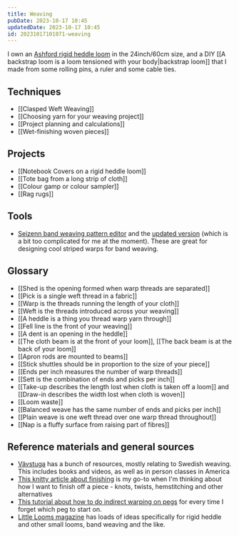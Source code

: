 ```yaml
---
title: Weaving
pubDate: 2023-10-17 10:45
updatedDate: 2023-10-17 10:45
id: 20231017101071-weaving
---
```


I own an [Ashford rigid heddle loom](https://www.winghamwoolwork.co.uk/rigid-heddle-loom.html) in the 24inch/60cm size, and a DIY [[A backstrap loom is a loom tensioned with your body|backstrap loom]] that I made from some rolling pins, a ruler and some cable ties.

## Techniques

- [[Clasped Weft Weaving]]
- [[Choosing yarn for your weaving project]]
- [[Project planning and calculations]]
- [[Wet-finishing woven pieces]]

## Projects

- [[Notebook Covers on a rigid heddle loom]]
- [[Tote bag from a long strip of cloth]]
- [[Colour gamp or colour sampler]]
- [[Rag rugs]]

## Tools

- [Seizenn band weaving pattern editor](https://www.raktres.net/seizenn/editor.html) and the [updated version](https://www.raktres.net/seizenn/) (which is a bit too complicated for me at the moment). These are great for designing cool striped warps for band weaving.

## Glossary

- [[Shed is the opening formed when warp threads are separated]]
- [[Pick is a single weft thread in a fabric]]
- [[Warp is the threads running the length of your cloth]]
- [[Weft is the threads introduced across your weaving]]
- [[A heddle is a thing you thread warp yarn through]]
- [[Fell line is the front of your weaving]]
- [[A dent is an opening in the heddle]]
- [[The cloth beam is at the front of your loom]], [[The back beam is at the back of your loom]]
- [[Apron rods are mounted to beams]]
- [[Stick shuttles should be in proportion to the size of your piece]]
- [[Ends per inch measures the number of warp threads]]
- [[Sett is the combination of ends and picks per inch]]
- [[Take-up describes the length lost when cloth is taken off a loom]] and [[Draw-in describes the width lost when cloth is woven]]
- [[Loom waste]]
- [[Balanced weave has the same number of ends and picks per inch]]
- [[Plain weave is one weft thread over one warp thread throughout]]
- [[Nap is a fluffy surface from raising part of fibres]]

## Reference materials and general sources

- [Vävstuga](https://vavstuga.com) has a bunch of resources, mostly relating to Swedish weaving. This includes books and videos, as well as in person classes in America
- [This knitty article about finishing](https://knitty.com/ISSUEw15/FEATw15GW/FEATw15GW.php) is my go-to when I'm thinking about how I want to finish off a piece - knots, twists, hemstitching and other alternatives
- [This tutorial about how to do indirect warping on pegs](https://www.ashford.co.nz/indirect-warping-on-the-rigid-heddle-loom) for every time I forget which peg to start on.
- [Little Looms magazine](https://littlelooms.com/) has loads of ideas specifically for rigid heddle and other small looms, band weaving and the like.
